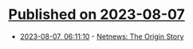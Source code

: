 # [Published on 2023-08-07](index.md)

* [2023-08-07, 06:11:10](https://lobste.rs/s/zbmcfp/netnews_origin_story) - [Netnews: The Origin Story](https://www.cs.columbia.edu/~smb/papers/netnews-hist.pdf)
